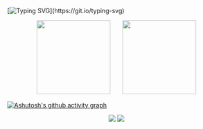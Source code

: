 [![Typing SVG](https://readme-typing-svg.herokuapp.com?font=Fira+Code&weight=700&size=24&pause=1000&width=435&lines=Welcome+to+Lingbou's+homepage!)](https://git.io/typing-svg)


<div align="center">
<span>&emsp;&emsp;</span>
<img height="170px" src="https://github-readme-stats.vercel.app/api?username=Lingbou" /><span>&emsp;&emsp;</span><img height="170px" src="https://github-readme-stats.vercel.app/api/top-langs/?username=Lingbou&layout=compact&langs_count=8" />
<span>&emsp;&emsp;</span>
</div>



[![Ashutosh's github activity graph](https://github-readme-activity-graph-fjqz177.vercel.app/graph?username=Lingbou&theme=github-light)](https://github.com/ashutosh00710/github-readme-activity-graph)

<div align="center">
    <img  src="https://github-readme-streak-stats.herokuapp.com/?user=Lingbou" />
    <img  src="https://github-profile-trophy.vercel.app/?username=Lingbou" />
</div>
<!-- 
[![Github](https://img.shields.io/badge/-Github-000?style=flat&logo=Github&logoColor=white)](https://github.com/Lingbou)

![](https://github-readme-stats.vercel.app/api?username=Lingbou&show_icons=true&theme=transparent)

![Visitor Count](https://profile-counter.glitch.me/Lingbou/count.svg)

![Top Langs](https://github-readme-stats.vercel.app/api/top-langs/?username=Lingbou&layout=compact&theme=tokyonight)

![](https://github-readme-activity-graph.cyclic.app/graph?username=Lingbou&theme=dracula) -->
